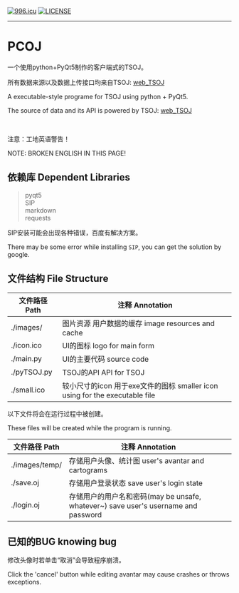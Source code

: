 [![996.icu](https://img.shields.io/badge/link-996.icu-red.svg)](https://996.icu)
[![LICENSE](https://img.shields.io/badge/license-Anti%20996-blue.svg)](https://github.com/996icu/996.ICU/blob/master/LICENSE)

---

# PCOJ
一个使用python+PyQt5制作的客户端式的TSOJ。

所有数据来源以及数据上传接口均来自TSOJ: [web_TSOJ](https://acm.nuist.edu.cn/)

A executable-style programe for TSOJ using python + PyQt5.

The source of data and its API is powered by TSOJ: [web_TSOJ](https://acm.nuist.edu.cn/)

<br />

注意：工地英语警告！

NOTE: BROKEN ENGLISH IN THIS PAGE!

## 依赖库  Dependent Libraries
> pyqt5<br />
> SIP<br />
> markdown<br />
> requests

SIP安装可能会出现各种错误，百度有解决方案。

There may be some error while installing `SIP`, you can get the solution by google.

## 文件结构  File Structure

|文件路径  Path|注释 Annotation|
|-------------|---------------|
|./images/|图片资源 用户数据的缓存  image resources and cache|
|./icon.ico|UI的图标  logo for main form|
|./main.py|UI的主要代码  source code|
|./pyTSOJ.py|TSOJ的API  API for TSOJ|
|./small.ico|较小尺寸的icon 用于exe文件的图标  smaller icon using for the executable file|

以下文件将会在运行过程中被创建。

These files will be created while the program is running.

|文件路径  Path|注释 Annotation|
|-------------|---------------|
|./images/temp/|存储用户头像、统计图  user's avantar and cartograms|
|./save.oj|存储用户登录状态  save user's login state|
|./login.oj|存储用户的用户名和密码(may be unsafe, whatever~)  save user's username and password|

## 已知的BUG  knowing bug
修改头像时若单击“取消”会导致程序崩溃。

Click the 'cancel' button while editing avantar may cause crashes or throws exceptions.
